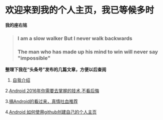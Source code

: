 # 欢迎来到我的个人主页，我已等候多时
**我的座右铭**
>### **I am a slow walker But I never walk backwards**
>### **The man who has made up his mind to win will never say "impossible"**

**整理下我在“头条号”发布的几篇文章，方便以后查阅**

1. [自我介绍](http://toutiao.com/i6283070968847925761/)

2.[Android 2016年你需要去掌握的技术,不看后悔](http://toutiao.com/i6283329584586818049/)

3.[搞Android的看过来，真情吐血推荐](http://toutiao.com/i6283624772974674434/)

4.[Android 如何使用github创建自己的个人主页](http://toutiao.com/i6283998263670473217/)



